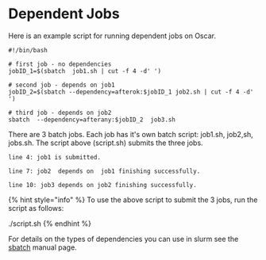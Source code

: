 # Dependent Jobs

Here is an example script for running dependent jobs on Oscar.

```text
#!/bin/bash

# first job - no dependencies
jobID_1=$(sbatch  job1.sh | cut -f 4 -d' ')

# second job - depends on job1
jobID_2=$(sbatch --dependency=afterok:$jobID_1 job2.sh | cut -f 4 -d' ')

# third job - depends on job2
sbatch  --dependency=afterany:$jobID_2  job3.sh
```

There are 3 batch jobs. Each job has it's own batch script: job1.sh, job2,sh, jobs.sh. The script above \(script.sh\) submits the three jobs.

```text
line 4: job1 is submitted.

line 7: job2  depends on  job1 finishing successfully.

line 10: job3 depends on job2 finishing successfully.
```

{% hint style="info" %}
To use the above script to submit the 3 jobs, run the script as follows:

./script.sh
{% endhint %}

For details on the types of dependencies you can use in slurm see the [sbatch](https://slurm.schedmd.com/sbatch.html) manual page.

